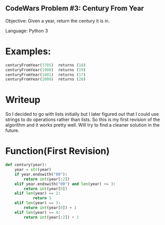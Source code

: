 ## CodeWars Problem #3: Century From Year

Objective: Given a year, return the century it is in.

Language: Python 3 

# Examples: 
```python
centuryFromYear(1705)  returns (18)
centuryFromYear(1900)  returns (19)
centuryFromYear(1601)  returns (17)
centuryFromYear(2000)  returns (20)
```

# Writeup 
So I decided to go with lists initially but I later figured out that I could use strings to do operations rather than lists. So this is my first revision of the algorithm and it works pretty well. Will try to find a cleaner solution in the future.


# Function(First Revision)
```python
def century(year):
    year = str(year)
    if year.endswith("00"):
        return int(year[:2])
    elif year.endswith("00") and len(year) <= 3:
        return int(year[0])
    elif len(year) == 2:
            return 1
    elif len(year) == 3:
        return int(year[0]) + 1 
    elif len(year) == 4:
        return int(year[:2]) + 1 
```